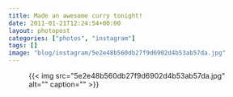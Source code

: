```yaml
---
title: Made an awesome curry tonight!
date: 2011-01-21T12:24:54+00:00
layout: photopost
categories: ["photos", "instagram"]
tags: []
image: "blog/instagram/5e2e48b560db27f9d6902d4b53ab57da.jpg"
---
```


<figure class="photo photo--square">
  {{< img src="5e2e48b560db27f9d6902d4b53ab57da.jpg" alt="" caption="" >}}

</figure>


